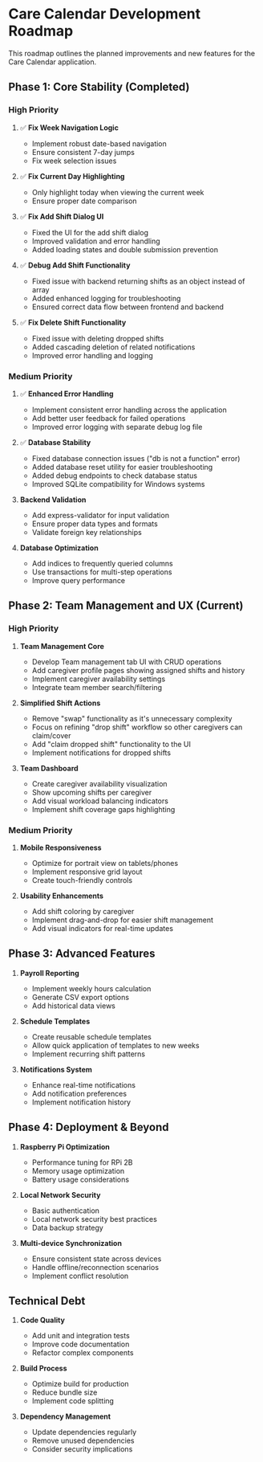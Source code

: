 # Care Calendar Development Roadmap

This roadmap outlines the planned improvements and new features for the Care Calendar application.

## Phase 1: Core Stability (Completed)

### High Priority

1. ✅ **Fix Week Navigation Logic**
   - Implement robust date-based navigation
   - Ensure consistent 7-day jumps
   - Fix week selection issues

2. ✅ **Fix Current Day Highlighting**
   - Only highlight today when viewing the current week
   - Ensure proper date comparison

3. ✅ **Fix Add Shift Dialog UI**
   - Fixed the UI for the add shift dialog
   - Improved validation and error handling
   - Added loading states and double submission prevention
   
4. ✅ **Debug Add Shift Functionality**
   - Fixed issue with backend returning shifts as an object instead of array
   - Added enhanced logging for troubleshooting
   - Ensured correct data flow between frontend and backend
   
5. ✅ **Fix Delete Shift Functionality**
   - Fixed issue with deleting dropped shifts
   - Added cascading deletion of related notifications
   - Improved error handling and logging

### Medium Priority

1. ✅ **Enhanced Error Handling**
   - Implement consistent error handling across the application
   - Add better user feedback for failed operations
   - Improved error logging with separate debug log file

2. ✅ **Database Stability**
   - Fixed database connection issues ("db is not a function" error)
   - Added database reset utility for easier troubleshooting
   - Added debug endpoints to check database status
   - Improved SQLite compatibility for Windows systems

3. **Backend Validation**
   - Add express-validator for input validation
   - Ensure proper data types and formats
   - Validate foreign key relationships

4. **Database Optimization**
   - Add indices to frequently queried columns
   - Use transactions for multi-step operations
   - Improve query performance

## Phase 2: Team Management and UX (Current)

### High Priority

1. **Team Management Core**
   - Develop Team management tab UI with CRUD operations
   - Add caregiver profile pages showing assigned shifts and history
   - Implement caregiver availability settings
   - Integrate team member search/filtering

2. **Simplified Shift Actions**
   - Remove "swap" functionality as it's unnecessary complexity
   - Focus on refining "drop shift" workflow so other caregivers can claim/cover
   - Add "claim dropped shift" functionality to the UI
   - Implement notifications for dropped shifts

3. **Team Dashboard**
   - Create caregiver availability visualization
   - Show upcoming shifts per caregiver
   - Add visual workload balancing indicators
   - Implement shift coverage gaps highlighting

### Medium Priority

1. **Mobile Responsiveness**
   - Optimize for portrait view on tablets/phones
   - Implement responsive grid layout
   - Create touch-friendly controls

2. **Usability Enhancements**
   - Add shift coloring by caregiver
   - Implement drag-and-drop for easier shift management
   - Add visual indicators for real-time updates

## Phase 3: Advanced Features

1. **Payroll Reporting**
   - Implement weekly hours calculation
   - Generate CSV export options
   - Add historical data views

2. **Schedule Templates**
   - Create reusable schedule templates
   - Allow quick application of templates to new weeks
   - Implement recurring shift patterns

3. **Notifications System**
   - Enhance real-time notifications
   - Add notification preferences
   - Implement notification history

## Phase 4: Deployment & Beyond

1. **Raspberry Pi Optimization**
   - Performance tuning for RPi 2B
   - Memory usage optimization
   - Battery usage considerations

2. **Local Network Security**
   - Basic authentication
   - Local network security best practices
   - Data backup strategy

3. **Multi-device Synchronization**
   - Ensure consistent state across devices
   - Handle offline/reconnection scenarios
   - Implement conflict resolution

## Technical Debt

1. **Code Quality**
   - Add unit and integration tests
   - Improve code documentation
   - Refactor complex components

2. **Build Process**
   - Optimize build for production
   - Reduce bundle size
   - Implement code splitting

3. **Dependency Management**
   - Update dependencies regularly
   - Remove unused dependencies
   - Consider security implications